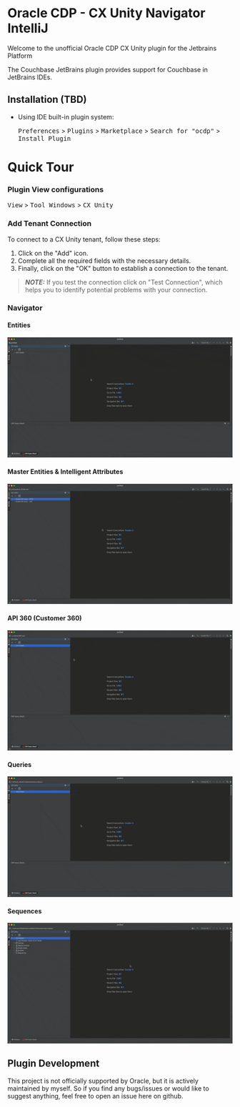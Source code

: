 # Oracle CDP - CX Unity Navigator IntelliJ

Welcome to the unofficial Oracle CDP CX Unity plugin for the Jetbrains Platform

The Couchbase JetBrains plugin provides support for Couchbase in JetBrains IDEs.

## Installation (TBD)

- Using IDE built-in plugin system:

  <kbd>Preferences</kbd> > <kbd>Plugins</kbd> > <kbd>Marketplace</kbd> > <kbd>Search for "ocdp"</kbd> >
  <kbd>Install Plugin</kbd>

# Quick Tour

### Plugin View configurations

<kbd>View</kbd> > <kbd>Tool Windows</kbd> > <kbd>CX Unity</kbd>

### Add Tenant Connection

To connect to a CX Unity tenant, follow these steps:

1. Click on the "Add" icon.
2. Complete all the required fields with the necessary details.
3. Finally, click on the "OK" button to establish a connection to the tenant.

> **_NOTE:_** If you test the connection click on "Test Connection", which helps you to identify potential problems with your connection.

### Navigator

#### Entities

 ![Entities](entities.gif)

#### Master Entities & Intelligent Attributes

![Master Entities](masterentities.gif)

#### API 360 (Customer 360)

![Customer 360](customer360.gif)

#### Queries

![MCPSQuery Segmentation Code](query_execute.gif)

#### Sequences

![Sequence](sequence.gif)

## Plugin Development

This project is not officially supported by Oracle, but it is actively maintained by myself. So if you find any bugs/issues or would like to suggest anything, feel free to open an issue here on github.
